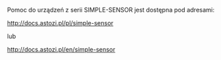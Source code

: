 Pomoc do urządzeń z serii SIMPLE-SENSOR jest dostępna pod adresami:

http://docs.astozi.pl/pl/simple-sensor

lub

http://docs.astozi.pl/en/simple-sensor
